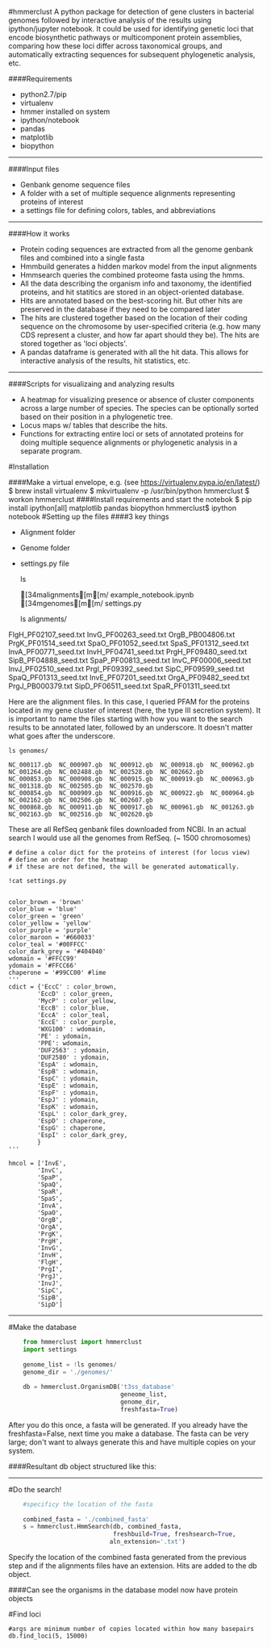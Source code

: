 #hmmerclustA python package for detection of gene clusters in bacterial genomes followed by interactive analysis of the results using ipython/jupyter notebook. It could be used for identifying genetic loci that encode biosynthetic pathways or multicomponent protein assemblies, comparing how these loci differ across taxonomical groups, and automatically extracting sequences for subsequent phylogenetic analysis, etc.####Requirements- python2.7/pip- virtualenv- hmmer installed on system- ipython/notebook- pandas- matplotlib- biopython<hr>####Input files- Genbank genome sequence files - A folder with a set of multiple sequence alignments representing proteins of interest- a settings file for defining colors, tables, and abbreviations<hr>####How it works- Protein coding sequences are extracted from all the genome genbank files and combined into a single fasta- Hmmbuild generates a hidden markov model from the input alignments- Hmmsearch queries the combined proteome fasta using the hmms.- All the data describing the organism info and taxonomy, the identified proteins, and hit statitics are stored in an object-oriented database.- Hits are annotated based on the best-scoring hit. But other hits are preserved in the database if they need to be compared later- The hits are clustered together based on the location of their coding sequence on the chromosome by user-specified criteria (e.g. how many CDS represent a cluster, and how far apart should they be). The hits are stored together as 'loci objects'.- A pandas dataframe is generated with all the hit data. This allows for interactive analysis of the results, hit statistics, etc.<hr>####Scripts for visualizaing and analyzing results- A heatmap for visualizing presence or absence of cluster components across a large number of species. The species can be optionally sorted based on their position in a phylogenetic tree.- Locus maps w/ tables that describe the hits.- Functions for extracting entire loci or sets of annotated proteins for doing multiple sequence alignments or phylogenetic analysis in a separate program.#Installation####Make a virtual envelope, e.g.(see https://virtualenv.pypa.io/en/latest/)$ brew install virtualenv$ mkvirtualenv -p /usr/bin/python hmmerclust$ workon hmmerclust####Install requirements and start the notebok$ pip install ipython[all] matplotlib pandas biopython hmmerclust$ ipython notebook#Setting up the files####3 key things- Alignment folder- Genome folder- settings.py file    ls    [34malignments[m[m/             example_notebook.ipynb  [34mgenomes[m[m/                settings.py    ls alignments/FlgH_PF02107_seed.txt  InvG_PF00263_seed.txt  OrgB_PB004806.txt      PrgK_PF01514_seed.txt  SpaO_PF01052_seed.txt  SpaS_PF01312_seed.txtInvA_PF00771_seed.txt  InvH_PF04741_seed.txt  PrgH_PF09480_seed.txt  SipB_PF04888_seed.txt  SpaP_PF00813_seed.txtInvC_PF00006_seed.txt  InvJ_PF02510_seed.txt  PrgI_PF09392_seed.txt  SipC_PF09599_seed.txt  SpaQ_PF01313_seed.txtInvE_PF07201_seed.txt  OrgA_PF09482_seed.txt  PrgJ_PB000379.txt      SipD_PF06511_seed.txt  SpaR_PF01311_seed.txtHere are the alignment files. In this case, I queried PFAM for the proteins located in my gene cluster of interest (here, the type III secretion system). It is important to name the files starting with how you want to the search results to be annotated later, followed by an underscore. It doesn't matter what goes after the underscore.    ls genomes/    NC_000117.gb  NC_000907.gb  NC_000912.gb  NC_000918.gb  NC_000962.gb  NC_001264.gb  NC_002488.gb  NC_002528.gb  NC_002662.gb    NC_000853.gb  NC_000908.gb  NC_000915.gb  NC_000919.gb  NC_000963.gb  NC_001318.gb  NC_002505.gb  NC_002570.gb    NC_000854.gb  NC_000909.gb  NC_000916.gb  NC_000922.gb  NC_000964.gb  NC_002162.gb  NC_002506.gb  NC_002607.gb    NC_000868.gb  NC_000911.gb  NC_000917.gb  NC_000961.gb  NC_001263.gb  NC_002163.gb  NC_002516.gb  NC_002620.gbThese are all RefSeq genbank files downloaded from NCBI. In an actual search I would use all the genomes from RefSeq. (~ 1500 chromosomes)    # define a color dict for the proteins of interest (for locus view)    # define an order for the heatmap     # if these are not defined, the will be generated automatically.        !cat settings.py        color_brown = 'brown'    color_blue = 'blue'    color_green = 'green'    color_yellow = 'yellow'    color_purple = 'purple'    color_maroon = '#660033'    color_teal = '#00FFCC'    color_dark_grey = '#404040'    wdomain = '#FFCC99'    ydomain = '#FFCC66'    chaperone = '#99CC00' #lime    '''    cdict = {'EccC' : color_brown,            'EccD' : color_green,            'MycP' : color_yellow,            'EccB' : color_blue,            'EccA' : color_teal,            'EccE' : color_purple,            'WXG100' : wdomain,            'PE' : ydomain,            'PPE': wdomain,            'DUF2563' : ydomain,             'DUF2580' : ydomain,            'EspA' : wdomain,            'EspB' : wdomain,            'EspC' : ydomain,            'EspE' : wdomain,            'EspF' : ydomain,            'EspJ' : ydomain,            'EspK' : wdomain,            'EspL' : color_dark_grey,            'EspD' : chaperone,            'EspG' : chaperone,            'EspI' : color_dark_grey,            }    '''        hmcol = ['InvE',            'InvC',            'SpaP',            'SpaQ',            'SpaR',            'SpaS',            'InvA',            'SpaO',            'OrgB',            'OrgA',            'PrgK',            'PrgH',            'InvG',            'InvH',            'FlgH',            'PrgI',            'PrgJ',            'InvJ',            'SipC',            'SipB',            'SipD']<hr>#Make the database```python    from hmmerclust import hmmerclust    import settings        genome_list = !ls genomes/    genome_dir = './genomes/'        db = hmmerclust.OrganismDB('t3ss_database'                               geneome_list,                               genome_dir,                               freshfasta=True)```After you do this once, a fasta will be generated. If you already have the freshfasta=False, next time you make a database. The fasta can be very large; don't want to always generate this and have multiple copies on your system.####Resultant db object structured like this:    <hr>#Do the search!```python    #specificy the location of the fasta         combined_fasta = './combined_fasta'    s = hmmerclust.HmmSearch(db, combined_fasta,                              freshbuild=True, freshsearch=True,                            aln_extension='.txt')```Specify the location of the combined fasta generated from the previous step and if the alignments files have an extension. Hits are added to the db object.####Can see the organisms in the database model now have protein objects    #Find loci    #args are minimum number of copies located within how many basepairs    db.find_loci(5, 15000)    